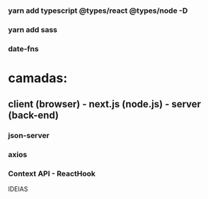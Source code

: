 

<!-- Install typescript and types react and node -->
### yarn add typescript @types/react @types/node -D

<!-- install sass -->
### yarn add sass

<!-- trabalhando com data -->
### date-fns

# camadas:
## client (browser) - next.js (node.js) - server (back-end)

<!-- Work with server local json -->
### json-server

<!-- Work with requests -->
### axios

### Context API - ReactHook 

IDEIAS
<!-- Portifolio mostrando os cases realtime com o context api     -->